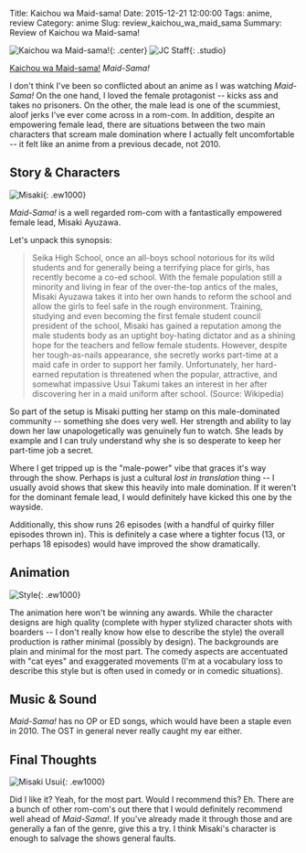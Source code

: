 Title: Kaichou wa Maid-sama!
Date: 2015-12-21 12:00:00
Tags: anime, review
Category: anime
Slug: review_kaichou_wa_maid_sama
Summary: Review of Kaichou wa Maid-sama!

![Kaichou wa Maid-sama!]({filename}/images/2015/maid/pv.jpg){: .center}
![JC Staff]({filename}/images/anime/studios/jc_staff.png){: .studio}

[Kaichou wa Maid-sama!](https://hummingbird.me/anime/kaichou-wa-maid-sama) *Maid-Sama!*

I don't think I've been so conflicted about an anime as I was watching *Maid-Sama!*  On the one hand, I loved the female protagonist -- kicks ass and takes no prisoners. On the other, the male lead is one of the scummiest, aloof jerks I've ever come across in a rom-com. In addition, despite an empowering female lead, there are situations between the two main characters that scream male domination where I actually felt uncomfortable -- it felt like an anime from a previous decade, not 2010.

## Story & Characters

![Misaki]({filename}/images/2015/maid/misaki.jpg){: .ew1000}

*Maid-Sama!* is a well regarded rom-com with a fantastically empowered female lead, Misaki Ayuzawa.

Let's unpack this synopsis:

> Seika High School, once an all-boys school notorious for its wild students and for generally being a terrifying place for girls, has recently become a co-ed school. With the female population still a minority and living in fear of the over-the-top antics of the males, Misaki Ayuzawa takes it into her own hands to reform the school and allow the girls to feel safe in the rough environment.
Training, studying and even becoming the first female student council president of the school, Misaki has gained a reputation among the male students body as an uptight boy-hating dictator and as a shining hope for the teachers and fellow female students. However, despite her tough-as-nails appearance, she secretly works part-time at a maid cafe in order to support her family. Unfortunately, her hard-earned reputation is threatened when the popular, attractive, and somewhat impassive Usui Takumi takes an interest in her after discovering her in a maid uniform after school. (Source: Wikipedia)

So part of the setup is Misaki putting her stamp on this male-dominated community -- something she does very well. Her strength and ability to lay down her law unapologetically was genuinely fun to watch. She leads by example and I can truly understand why she is so desperate to keep her part-time job a secret.

Where I get tripped up is the "male-power" vibe that graces it's way through the show. Perhaps is just a cultural *lost in translation* thing -- I usually avoid shows that skew this heavily into male domination.  If it weren't for the dominant female lead, I would definitely have kicked this one by the wayside.

Additionally, this show runs 26 episodes (with a handful of quirky filler episodes thrown in). This is definitely a case where a tighter focus (13, or perhaps 18 episodes) would have improved the show dramatically.

## Animation

![Style]({filename}/images/2015/maid/style.jpg){: .ew1000}

The animation here won't be winning any awards. While the character designs are high quality (complete with hyper stylized character shots with boarders -- I don't really know how else to describe the style) the overall production is rather minimal (possibly by design). The backgrounds are plain and minimal for the most part.  The comedy aspects are accentuated with "cat eyes" and exaggerated movements (I'm at a vocabulary loss to describe this style but is often used in comedy or in comedic situations).

## Music & Sound

*Maid-Sama!* has no OP or ED songs, which would have been a staple even in 2010.  The OST in general never really caught my ear either.

## Final Thoughts

![Misaki Usui]({filename}/images/2015/maid/misaki_usui.jpg){: .ew1000}

Did I like it? Yeah, for the most part. Would I recommend this?  Eh.  There are a bunch of other rom-com's out there that I would definitely recommend well ahead of *Maid-Sama!*. If you've already made it through those and are generally a fan of the genre, give this a try.  I think Misaki's character is enough to salvage the shows general faults.
